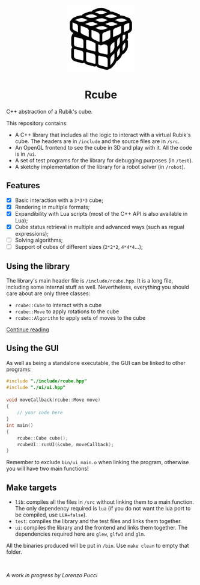 <div align="center">
<img src="icon.png" style="width: 180px">
<h1>Rcube</h1>
</div>
C++ abstraction of a Rubik's cube.

This repository contains:
- A C++ library that includes all the logic to interact with a virtual Rubik's
cube. The headers are in `/include` and the source files are in `/src`.
- An OpenGL frontend to see the cube in 3D and play with it. All the code is in
`/ui`.
- A set of test programs for the library for debugging purposes (in `/test`).
- A sketchy implementation of the library for a robot solver (in `/robot`).

## Features
- [x] Basic interaction with a `3*3*3` cube;
- [x] Rendering in multiple formats;
- [x] Expandibility with Lua scripts (most of the C++ API is also available
in Lua);
- [x] Cube status retrieval in multiple and advanced ways (such as regual
expressions);
- [ ] Solving algorithms;
- [ ] Support of cubes of different sizes (`2*2*2`, `4*4*4`...);

## Using the library
The library's main header file is `/include/rcube.hpp`. It is a long file,
including some internal stuff as well. Nevertheless, everything you should
care about are only three classes:
- `rcube::Cube` to interact with a cube
- `rcube::Move` to apply rotations to the cube
- `rcube::Algorithm` to apply sets of moves to the cube

[Continue reading](doc/README.md)

## Using the GUI
As well as being a standalone executable, the GUI can be linked to other
programs:

```cpp
#include "./include/rcube.hpp"
#include "./ui/ui.hpp"

void moveCallback(rcube::Move move)
{
    // your code here
}
int main()
{
    rcube::Cube cube();
    rcubeUI::runUI(&cube, moveCallback);
}
```
Remember to exclude `bin/ui_main.o` when linking the program, otherwise you
will have two main functions!

## Make targets
- `lib`: compiles all the files in `/src` without linking them to a main
function. The only dependency required is `lua` (if you do not want the lua
port to be compiled, use `LUA=false`).
- `test`: compiles the library and the test files and links them together.
- `ui`: compiles the library and the frontend and links them together. The
dependencies required here are `glew`, `glfw3` and `glm`.

All the binaries produced will be put in `/bin`. Use `make clean` to empty
that folder.

<br>

*A work in progress by Lorenzo Pucci*